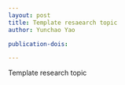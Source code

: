 ```yaml
---
layout: post
title: Template resaearch topic
author: Yunchao Yao

publication-dois:

---
```


Template research topic